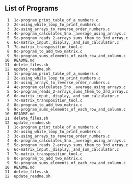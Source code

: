 ## List of Programs

     1	1c-program_print_table_of_a_numbers.c
     2	2c-using_while_loop_to_print_numbers.c
     3	3c-using_arrays_to_reverse_order_numbers.c
     4	4c-program_calculates_5no._average_using_arrays.c
     5	5c-program_reads_2-arrays_sums_them_to_3rd_array.c
     6	6c-matrix_input,_display,_and_sum_calculator.c
     7	7c-matrix_transposition_tool.c
     8	8c-program_to_add_two_matrix.c
     9	9c-program_sums_elements_of_each_row_and_column.c
    10	README.md
    11	delete_files.sh
    12	update_readme.sh
     1	1c-program_print_table_of_a_numbers.c
     2	2c-using_while_loop_to_print_numbers.c
     3	3c-using_arrays_to_reverse_order_numbers.c
     4	4c-program_calculates_5no._average_using_arrays.c
     5	5c-program_reads_2-arrays_sums_them_to_3rd_array.c
     6	6c-matrix_input,_display,_and_sum_calculator.c
     7	7c-matrix_transposition_tool.c
     8	8c-program_to_add_two_matrix.c
     9	9c-program_sums_elements_of_each_row_and_column.c
    10	README.md
    11	delete_files.sh
    12	update_readme.sh
     1	1c-program_print_table_of_a_numbers.c
     2	2c-using_while_loop_to_print_numbers.c
     3	3c-using_arrays_to_reverse_order_numbers.c
     4	4c-program_calculates_5no._average_using_arrays.c
     5	5c-program_reads_2-arrays_sums_them_to_3rd_array.c
     6	6c-matrix_input,_display,_and_sum_calculator.c
     7	7c-matrix_transposition_tool.c
     8	8c-program_to_add_two_matrix.c
     9	9c-program_sums_elements_of_each_row_and_column.c
    10	README.md
    11	delete_files.sh
    12	update_readme.sh
